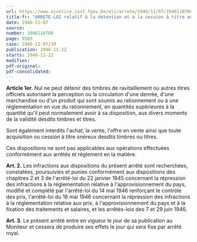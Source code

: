 ```yaml
---
url: https://www.ejustice.just.fgov.be/eli/arrete/1946/11/07/1946110708/justel
title-fr: "ARRETE-LOI relatif à la détention et à la cession à titre onéreux des timbres et titres de ravitaillement"
date: 1946-11-07
source:
number: 1946110708
page: 9503
case: 1946-11-07/30
publication: 1946-11-22
starts: 1946-11-22
modifies:
pdf-original:
pdf-consolidated:
---
```


**Article 1er.** Nul ne peut détenir des timbres de ravitaillement ou autres titres officiels autorisant la perception ou la circulation d'une denrée, d'une marchandise ou d'un produit qui sont soumis au rationnement ou à une réglementation en vue du rationnement, en quantités supérieures à la quantité qu'il peut normalement avoir à sa disposition, aux divers moments de la validité desdits timbres et titres.

Sont également interdits l'achat, la vente, l'offre en vente ainsi que toute acquisition ou cession à titre onéreux desdits timbres ou titres.

Ces dispositions ne sont pas applicables aux opérations effectuées conformément aux arrêtés et règlement en la matière.

**Art. 2.** Les infractions aux dispositions du présent arrêté sont recherchées, constatées, poursuivies et punies conformément aux dispositions des chapitres 2 et 3 de l'arrêté-loi du 22 janvier 1945 concernant la répression des infractions à la réglementation relative à l'approvisionnement du pays, modifié et complété par l'arrêté-loi du 14 mai 1946 renforçant le contrôle des prix, l'arrêté-loi du 18 mai 1946 concernant la répression des infractions à la réglementation relative aux prix, à l'approvisionnement du pays et à la fixation des traitements et salaires, et les arrêtés-lois des 7 et 29 juin 1946.

**Art. 3.** Le présent arrêté entre en vigueur le jour de sa publication au Moniteur et cessera de produire ses effets le jour qui sera fixe par arrêté royal.
